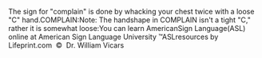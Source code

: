 The sign for "complain" is done by whacking your chest 
			twice with a loose "C" hand.COMPLAIN:Note: The handshape in COMPLAIN isn't a tight "C," rather it is somewhat loose:You can learn 
		AmericanSign 
		Language(ASL) online at American Sign Language University ™ASLresources by Lifeprint.com  ©  Dr. William Vicars